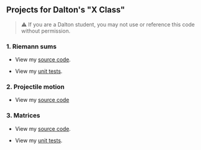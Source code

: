 ## Projects for Dalton's "X Class"

> :warning: If you are a Dalton student, you may not use or reference this code without permission.

### 1. Riemann sums

- View my [source code](src/com/thomasbreydo/riemann).

- View my [unit tests](test/com/thomasbreydo/riemann).

### 2. Projectile motion

- View my [source code](src/com/thomasbreydo/projectile)

### 3. Matrices

- View my [source code](src/com/thomasbreydo/matrix).

- View my [unit tests](test/com/thomasbreydo/matrix).
